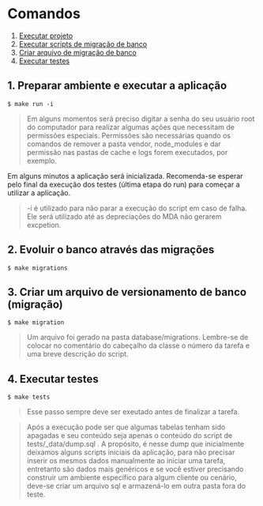 # Comandos

1. [Executar projeto](#run)
1. [Executar scripts de migração de banco](#migrate_migrations)
1. [Criar arquivo de migração de banco](#migrate_generate)
1. [Executar testes](#testes)


## 1. Preparar ambiente e executar a aplicação <a name="run"></a>

`$ make run -i`

> Em alguns momentos será preciso digitar a senha do seu usuário root do computador para realizar algumas ações que necessitam de permissões especiais. Permissões são necessárias quando os comandos de remover a pasta vendor, node_modules e dar permissão nas pastas de cache e logs forem executados, por exemplo.

Em alguns minutos a aplicação será inicializada. Recomenda-se esperar pelo final da execução dos testes (última etapa do run) para começar a utilizar a aplicação.

> -i é utilizado para não parar a execução do script em caso de falha. Ele será utilizado até as depreciações do MDA não gerarem excpetion.

## 2. Evoluir o banco através das migrações <a name="migrate_migrations"></a>

`$ make migrations`

## 3. Criar um arquivo de versionamento de banco (migração) <a name="migrate_generate"></a>

`$ make migration`

> Um arquivo foi gerado na pasta database/migrations. Lembre-se de colocar no comentário do cabeçalho da classe o número da tarefa e uma breve descrição do script.


## 4. Executar testes <a name="testes"></a>

`$ make tests`

> Esse passo sempre deve ser exeutado antes de finalizar a tarefa. 

> Após a execução pode ser que algumas tabelas tenham sido apagadas e seu conteúdo seja apenas o conteúdo do script de tests/_data/dump.sql . A propósito, é nesse dump que inicialmente deixamos alguns scripts iniciais da aplicação, para não precisar inserir os mesmos dados manualmente ao iniciar uma tarefa, entretanto são dados mais genéricos e se você estiver precisando construir um ambiente específico para algum cliente ou cenário, deve-se criar um arquivo sql e armazená-lo em outra pasta fora do teste.